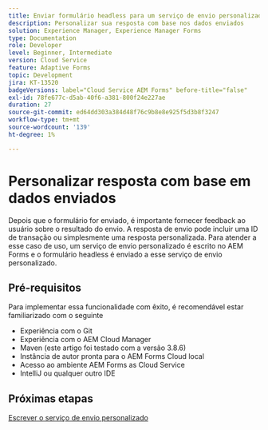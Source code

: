 ```yaml
---
title: Enviar formulário headless para um serviço de envio personalizado
description: Personalizar sua resposta com base nos dados enviados
solution: Experience Manager, Experience Manager Forms
type: Documentation
role: Developer
level: Beginner, Intermediate
version: Cloud Service
feature: Adaptive Forms
topic: Development
jira: KT-13520
badgeVersions: label="Cloud Service AEM Forms" before-title="false"
exl-id: 78fe677c-d5ab-40f6-a381-800f24e227ae
duration: 27
source-git-commit: ed64dd303a384d48f76c9b8e8e925f5d3b8f3247
workflow-type: tm+mt
source-wordcount: '139'
ht-degree: 1%

---
```


# Personalizar resposta com base em dados enviados

Depois que o formulário for enviado, é importante fornecer feedback ao usuário sobre o resultado do envio. A resposta de envio pode incluir uma ID de transação ou simplesmente uma resposta personalizada. Para atender a esse caso de uso, um serviço de envio personalizado é escrito no AEM Forms e o formulário headless é enviado a esse serviço de envio personalizado.

## Pré-requisitos

Para implementar essa funcionalidade com êxito, é recomendável estar familiarizado com o seguinte

* Experiência com o Git
* Experiência com o AEM Cloud Manager
* Maven (este artigo foi testado com a versão 3.8.6)
* Instância de autor pronta para o AEM Forms Cloud local
* Acesso ao ambiente AEM Forms as Cloud Service
* IntelliJ ou qualquer outro IDE


## Próximas etapas

[Escrever o serviço de envio personalizado](./custom-submit-service.md)
